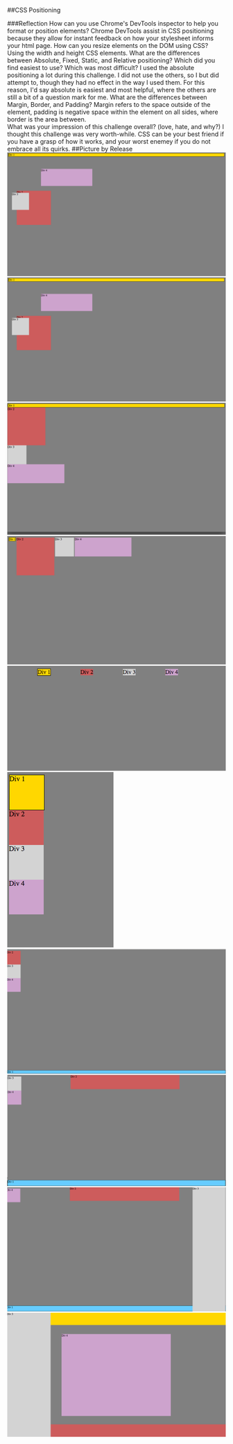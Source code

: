 ##CSS Positioning 

###Reflection
How can you use Chrome's DevTools inspector to help you format or position elements?
Chrome DevTools assist in CSS positioning because they allow for instant feedback on how your stylesheet informs your html page. 
How can you resize elements on the DOM using CSS?
Using the width and height CSS elements.
What are the differences between Absolute, Fixed, Static, and Relative positioning? Which did you find easiest to use? Which was most difficult?
I used the absolute positioning a lot during this challenge. I did not use the others, so I but did attempt to, though they had no effect in the way I used them. For this reason, I'd say absolute is easiest and most helpful, where the others are still a bit of a question mark for me. 
What are the differences between Margin, Border, and Padding?
Margin refers to the space outside of the element, padding is  negative space within the element on all sides, where border is the area between.  
What was your impression of this challenge overall? (love, hate, and why?)
I thought this challenge was very worth-while. CSS can be your best friend if you have a grasp of how it works, and your worst enemey if you do not embrace all its quirks. 
##Picture by Release 
![Release 0](https://github.com/karlaking/phase-0-weekly/blob/master/week-3/chrome-devtools/imgs/release1.png)
![Release 1](https://github.com/karlaking/phase-0-weekly/blob/master/week-3/chrome-devtools/imgs/release1.png)
![Release 2](https://github.com/karlaking/phase-0-weekly/blob/master/week-3/chrome-devtools/imgs/release2.png)
![Release 3](https://github.com/karlaking/phase-0-weekly/blob/master/week-3/chrome-devtools/imgs/release3.png)
![Release 4](https://github.com/karlaking/phase-0-weekly/blob/master/week-3/chrome-devtools/imgs/release4.png)
![Release 5](https://github.com/karlaking/phase-0-weekly/blob/master/week-3/chrome-devtools/imgs/release5.png)
![Release 6](https://github.com/karlaking/phase-0-weekly/blob/master/week-3/chrome-devtools/imgs/release6.png)
![Release 7](https://github.com/karlaking/phase-0-weekly/blob/master/week-3/chrome-devtools/imgs/release7.png)
![Release 8](https://github.com/karlaking/phase-0-weekly/blob/master/week-3/chrome-devtools/imgs/release8.png)
![Release 9](https://github.com/karlaking/phase-0-weekly/blob/master/week-3/chrome-devtools/imgs/release9.png)
